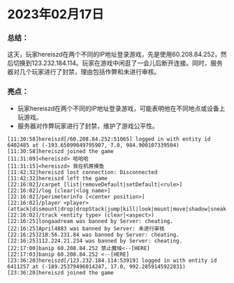 # 2023年02月17日
### 总结：
这天，玩家hereiszd在两个不同的IP地址登录游戏，先是使用60.208.84.252，然后切换到123.232.184.114。玩家在游戏中闲逛了一会儿后断开连接。同时，服务器对几个玩家进行了封禁，理由包括作弊和未进行审核。

### 亮点：
- 玩家hereiszd在两个不同的IP地址登录游戏，可能表明他在不同地点或设备上玩游戏。
- 服务器对作弊玩家进行了封禁，维护了游戏公平性。
```
[11:30:58]hereiszd[/60.208.84.252:51065] logged in with entity id 6402485 at (-193.65099049795907, 7.0, 984.900107339504)
[11:30:58]hereiszd joined the game
[11:31:09]<hereiszd> 哈哈哈
[11:31:15]<hereiszd> 我在机房摸鱼
[11:42:32]hereiszd lost connection: Disconnected
[11:42:32]hereiszd left the game
[22:16:02]/carpet [list|removeDefault|setDefault|<rule>]
[22:16:02]/log [clear|<log name>]
[22:16:02]/perimeterinfo [<center position>]
[22:16:02]/player <player> (attack|dismount|drop|dropStack|jump|kill|look|mount|move|shadow|sneak|spawn|sprint|stop|swapHands|turn|unsneak|unsprint|use)
[22:16:02]/track <entity type> (clear|<aspect>)
[22:16:25]longaadream was banned by Server: cheating.
[22:16:25]April4883 was banned by Server: 未进行审核
[22:16:25]218.56.231.84 was banned by Server: cheating.
[22:16:25]112.224.21.234 was banned by Server: cheating.
[22:17:00]banip 60.208.84.252 禁止魔域<--[HERE]
[22:17:03]banip 60.208.84.252 <--[HERE]
[23:36:20]hereiszd[/123.232.184.114:53919] logged in with entity id 6411257 at (-189.25379496014247, 17.0, 992.2859145922831)
[23:36:20]hereiszd joined the game
```
